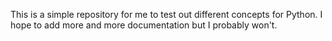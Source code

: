 This is a simple repository for me to test out different concepts for Python. I hope to add more and more documentation but I probably won't.

